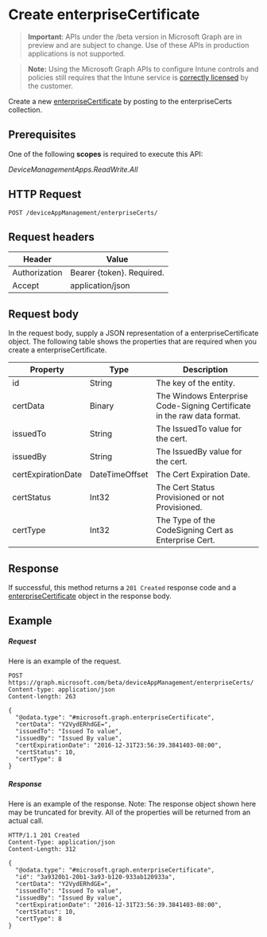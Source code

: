 ﻿# Create enterpriseCertificate

> **Important**: APIs under the /beta version in Microsoft Graph are in preview and are subject to change. Use of these APIs in production applications is not supported.

> **Note:** Using the Microsoft Graph APIs to configure Intune controls and policies still requires that the Intune service is [correctly licensed](https://go.microsoft.com/fwlink/?linkid=839381) by the customer.

Create a new [enterpriseCertificate](../resources/intune_apps_enterprisecertificate.md) by posting to the enterpriseCerts collection.
## Prerequisites
One of the following **scopes** is required to execute this API:

*DeviceManagementApps.ReadWrite.All*
## HTTP Request
<!-- {
  "blockType": "ignored"
}
-->
```http
POST /deviceAppManagement/enterpriseCerts/
```

## Request headers
|Header|Value|
|---|---|
|Authorization|Bearer {token}. Required.|
|Accept|application/json|

## Request body
In the request body, supply a JSON representation of a enterpriseCertificate object.
The following table shows the properties that are required when you create a enterpriseCertificate.

|Property|Type|Description|
|---|---|---|
|id|String|The key of the entity.|
|certData|Binary|The Windows Enterprise Code-Signing Certificate in the raw data format.|
|issuedTo|String|The IssuedTo value for the cert.|
|issuedBy|String|The IssuedBy value for the cert.|
|certExpirationDate|DateTimeOffset|The Cert Expiration Date.|
|certStatus|Int32|The Cert Status Provisioned or not Provisioned.|
|certType|Int32|The Type of the CodeSigning Cert as Enterprise Cert.|



## Response
If successful, this method returns a `201 Created` response code and a [enterpriseCertificate](../resources/intune_apps_enterprisecertificate.md) object in the response body.

## Example

##### Request

Here is an example of the request.
```http
POST https://graph.microsoft.com/beta/deviceAppManagement/enterpriseCerts/
Content-type: application/json
Content-length: 263

{
  "@odata.type": "#microsoft.graph.enterpriseCertificate",
  "certData": "Y2VydERhdGE=",
  "issuedTo": "Issued To value",
  "issuedBy": "Issued By value",
  "certExpirationDate": "2016-12-31T23:56:39.3841403-08:00",
  "certStatus": 10,
  "certType": 8
}
```

##### Response

Here is an example of the response. Note: The response object shown here may be truncated for brevity. All of the properties will be returned from an actual call.
```http
HTTP/1.1 201 Created
Content-Type: application/json
Content-Length: 312

{
  "@odata.type": "#microsoft.graph.enterpriseCertificate",
  "id": "3a9320b1-20b1-3a93-b120-933ab120933a",
  "certData": "Y2VydERhdGE=",
  "issuedTo": "Issued To value",
  "issuedBy": "Issued By value",
  "certExpirationDate": "2016-12-31T23:56:39.3841403-08:00",
  "certStatus": 10,
  "certType": 8
}
```



